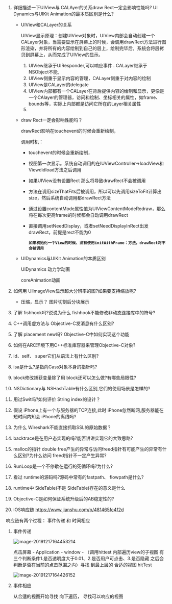 1. 详细描述一下UIView与 CALAyer的关系draw Rect一定会影响性能吗? UI Dynamics与UIKit Animation的最本质区别是什么?

   - UIView和CALayer的关系

     UIView显示原理：创建UIView对象时，UIView内部会自动创建一个CALayer对象，当需要显示在屏幕上的时候，会调用drawRect方法进行图形渲染，并将所有的内容绘制到自己的层上，绘制完毕后，系统会将层拷贝到屏幕上，从而完成了UIView的显示。

     1. UIView继承于UIResponder,可以响应事件 . CALayer继承于NSObject不能,
     2. UIView侧重于显示内容的管理，CALayer侧重于对内容的绘制
     3. UIView是CALayer的delegate
     4. UIView内部都有一个CALayer在背后提供内容的绘制和显示，更像是一个CAlayer的管理器，访问和绘制、坐标相关的属性，如frame、bounds等，实际上内部都是访问它所在的Layer相关属性
     5. 

   - draw Rect一定会影响性能吗？

     drawRect影响在touchevent的时候会重新绘制，

     调用时机：

      - touchevent的时候会重新绘制，

      - 视图第一次显示。系统自动调用的在IUViewController->loadView和Viewdidload方法之后调用

      - 如果UIView没有设置Rect 那么将导致drawRect不会被调用

      - 方法在调用sizeThatFits后被调用，所以可以先调用sizeToFit计算出size，然后系统自动调用都drawRect方法

      - 通过设置contentMode属性值为UIViewContentModeRedraw，那么将在每次更高frame的时候都会自动调用drawRect

      - 直接调用setNeedDisplay，或者setNeedDisplayInRect出发drawRect，前提是rect不能为0

        **`如果初始化一个View的时候、没有使用initWithFrame：方法，drawRect将不会被调用`**

        

   - UIDynamics与UIKit Animation的本质区别

     UIDynamics 动力学动画

     coreAnimation动画

2. 如何用 UllmageView显示超大分辨率的图?如果要支持缩放呢?

   - 压缩，显示？ 图片切割后分块展示

3. 了解 fishhook吗?说说为什么 fishhook不能修改非动态连接库中的符号?

4. C++调用虚方法与 Objective-C发消息有什么区别?

5. 了解 placement new吗? Objective-C中如何实现这个功能

6. 如何在ARC环境下用C++标准库容器来管理Objective-C对象?

7. id、self、 super它们从语法上有什么区别?

8. isa是什么?是指向Cass对象本身的指针吗?

9. block修改捕获变量除了用 block还可以怎么做?有哪些局限性?

10. NSDictionary与 NSHashTable有什么区别,它们的使用场景是怎样的?

11. 用过Swit吗?如何评价 String index的设计？

12. 假设 iPhone上有一个与服务器的TCP连接,此时 iPhone忽然断网,服务器能在短时间内知会 iPhone的离线吗?

13. 为什么 Wireshark不能直接抓取SSL的原始数据？

14. backtrace是在用户态实现的吗?能否讲讲实现它的大致思路?

15. malloc的指针 double free产生的异常与访问freed指针有可能产生的异常有什么区别?为什么访问 freed指针不一定产生异常?

16. RunLoop是一个不停歇在运行的死循环吗?为什么?

17. 看过 runtime的源码吗?源码中常有的fastpath、 flowpath是什么?

18. runtime中 SideTable(不是 SideTable)存在的意义是什么

19. Objective-C是如何保证系统升级后的AB稳定性的?

20. iOS响应链  https://www.jianshu.com/p/481465fc4f2d

响应链有两个过程： 事件传递 和 时间相应

1. 事件传递

   ![image-20191217164453214](https://tva1.sinaimg.cn/large/006tNbRwgy1g9ztblqh58j313g0je7ad.jpg)

   点击屏幕 - Application - window - （调用hittest 内部遍历view的子视图  有三个判断条件1.是否透明度大于0.01、2.是否用户可点击、3.是否隐藏  之后会判断是否在当前的点击范围之内）寻找 到最上层的   合适的视图  hitTest

   ![image-20191217164426152](https://tva1.sinaimg.cn/large/006tNbRwgy1g9ztb6jnavj30u00xfdvz.jpg)

2. 事件相应

   从合适的视图开始寻找  向下遍历， 寻找可以响应的视图





